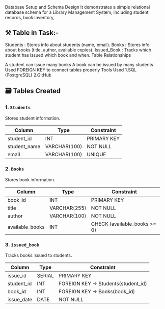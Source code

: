 Database Setup and Schema Design It demonstrates a simple relational database schema for a Library Management System, including student records, book inventory,

## ⚒️ Table in Task:-

Students : Stores info about students (name, email).
Books : Stores info about books (title, author, available copies).
Issued_Book : Tracks which student has issued which book and when.
Table Relationships

A student can issue many books
A book can be issued by many students
Used FOREIGN KEY to connect tables properly
Tools Used 1.SQL (PostgreSQL) 2.GitHub
## 🗃️ Tables Created

### 1. `Students`
Stores student information.

| Column       | Type          | Constraint           |
|--------------|---------------|----------------------|
| student_id   | INT           | PRIMARY KEY          |
| student_name | VARCHAR(100)  | NOT NULL             |
| email        | VARCHAR(100)  | UNIQUE               |



### 2. `Books`
Stores book information.

| Column          | Type          | Constraint                     |
|-----------------|---------------|--------------------------------|
| book_id         | INT           | PRIMARY KEY                    |
| title           | VARCHAR(255)  | NOT NULL                       |
| author          | VARCHAR(100)  | NOT NULL                       |
| available_books | INT           | CHECK (available_books >= 0)   |



### 3. `issued_book`
Tracks books issued to students.

| Column      | Type   | Constraint                                   |
|-------------|--------|----------------------------------------------|
| issue_id    | SERIAL | PRIMARY KEY                                  |
| student_id  | INT    | FOREIGN KEY → Students(student_id)           |
| book_id     | INT    | FOREIGN KEY → Books(book_id)                 |
| issue_date  | DATE   | NOT NULL                                     |





